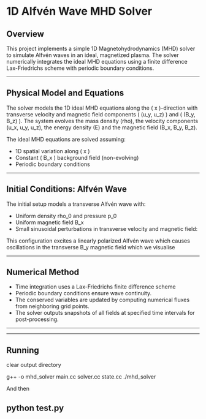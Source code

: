 # 1D Alfvén Wave MHD Solver

## Overview

This project implements a simple 1D Magnetohydrodynamics (MHD) solver to simulate Alfvén waves in an ideal, magnetized plasma. The solver numerically integrates the ideal MHD equations using a finite difference Lax-Friedrichs scheme with periodic boundary conditions.

---

## Physical Model and Equations

The solver models the 1D ideal MHD equations along the \( x \)-direction with transverse velocity and magnetic field components \( (u_y, u_z) \) and \( (B_y, B_z) \). The system evolves the mass density (rho), the velocity components (u_x, u_y, u_z), the energy density (E) and the magnetic field (B_x, B_y, B_z).

The ideal MHD equations are solved assuming:

- 1D spatial variation along \( x \)
- Constant \( B_x \) background field (non-evolving)
- Periodic boundary conditions

---

## Initial Conditions: Alfvén Wave

The initial setup models a transverse Alfvén wave with:

- Uniform density rho_0 and pressure p_0
- Uniform magnetic field B_x
- Small sinusoidal perturbations in transverse velocity and magnetic field:

This configuration excites a linearly polarized Alfvén wave which causes oscillations in the transverse B_y magnetic field which we visualise

---

## Numerical Method

- Time integration uses a Lax-Friedrichs finite difference scheme
- Periodic boundary conditions ensure wave continuity.
- The conserved variables are updated by computing numerical fluxes from neighboring grid points.
- The solver outputs snapshots of all fields at specified time intervals for post-processing.

---

---

## Running

clear output directory

g++ -o mhd_solver main.cc solver.cc state.cc
./mhd_solver

And then

python test.py
---
